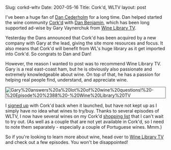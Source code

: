 Slug: corkd-wltv
Date: 2007-05-16
Title: Cork'd, WLTV
layout: post

I&#39;ve been a huge fan of [Dan Cederholm](http://simlebits.com) for a long time. Dan helped started the wine community [Cork&#39;d](http://corkd.com) with [Dan Benjamin](http://hivelogic.com), which has been long supported ad-wise by Gary Vaynerchuk from [Wine Library TV](http://tv.winelibrary.com).

Yesterday the Dans announced that Cork&#39;d has been acquired by a new company with Gary at the lead, giving the site more resources and focus. It also means that Cork&#39;d will benefit from WL&#39;s huge library as it get imported into Cork&#39;d. So congrats to Dan and Dan!

However, the reason I wanted to post was to recommend Wine Library TV. Gary is a real east-coast ham, but he is obviously also passionate and extremely knowledgeable about wine. On top of that, he has a passion for helping real people find, understand, and appreciate wine.

<img alt="Gary%20answers%20a%20lot%20of%20wine%20questions!%20-%20Episode%20%2388%20-%20Wine%20Library%20TV" class="at-xid-6a010534988cd3970b0120a5b366a6970c" src="http://steveivy.typepad.com/.a/6a010534988cd3970b0120a5b366a6970c-pi" style="border:1px solid #666;" />

I [signed up](http://corkd.com/people/redmonk/) with Cork&#39;d back when it launched, but have not kept up as I simply have no idea what wines to try/buy. Thanks to several episodes of WLTV, I now have several wines on my Cork&#39;d [shopping list](http://corkd.com/people/redmonk/shoppinglist) that I can&#39;t wait to try out. (As well as a couple that are not yet available in Cork&#39;d, so I need to note them separately - especially a couple of Portuguese wines. Mmm.)

So if you&#39;re looking to learn more about wine, head over to [Wine Library TV](http://tv.winelibrary.com) and check out a few episodes. You won&#39;t be disappointed!
